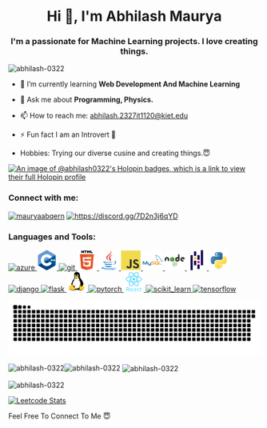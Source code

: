 <h1 align="center">Hi 👋, I'm Abhilash Maurya</h1>
<h3 align="center">I'm a passionate for Machine Learning projects. I love creating things.</h3>

<p align="left"> <img src="https://komarev.com/ghpvc/?username=abhilash-0322&label=Profile%20views&color=0e75b6&style=flat" alt="abhilash-0322" /> </p>

- 🌱 I’m currently learning **Web Development And Machine Learning**

- 💬 Ask me about **Programming, Physics.**

- 📫 How to reach me: abhilash.2327it1120@kiet.edu

- ⚡ Fun fact I am an Introvert  🫥
  
-  Hobbies: Trying our diverse cusine and creating things.😇


[![An image of @abhilash0322's Holopin badges, which is a link to view their full Holopin profile](https://holopin.me/abhilash0322)](https://holopin.io/@abhilash0322)

<h3 align="left">Connect with me:</h3>
<p align="left">
<a href="https://auth.geeksforgeeks.org/user/mauryaabqern" target="blank"><img align="center" src="https://raw.githubusercontent.com/rahuldkjain/github-profile-readme-generator/master/src/images/icons/Social/geeks-for-geeks.svg" alt="mauryaabqern" height="30" width="40" /></a>
<a href="https://discord.gg/https://discord.gg/7D2n3j6qYD" target="blank"><img align="center" src="https://raw.githubusercontent.com/rahuldkjain/github-profile-readme-generator/master/src/images/icons/Social/discord.svg" alt="https://discord.gg/7D2n3j6qYD" height="30" width="40" /></a>
</p>

<h3 align="left">Languages and Tools:</h3>
<p align="left"> <a href="https://azure.microsoft.com/en-in/" target="_blank" rel="noreferrer"> <img src="https://www.vectorlogo.zone/logos/microsoft_azure/microsoft_azure-icon.svg" alt="azure" width="40" height="40"/> </a> <a href="https://www.w3schools.com/cpp/" target="_blank" rel="noreferrer"> <img src="https://raw.githubusercontent.com/devicons/devicon/master/icons/cplusplus/cplusplus-original.svg" alt="cplusplus" width="40" height="40"/> </a> <a href="https://git-scm.com/" target="_blank" rel="noreferrer"> <img src="https://www.vectorlogo.zone/logos/git-scm/git-scm-icon.svg" alt="git" width="40" height="40"/> </a> <a href="https://www.w3.org/html/" target="_blank" rel="noreferrer"> <img src="https://raw.githubusercontent.com/devicons/devicon/master/icons/html5/html5-original-wordmark.svg" alt="html5" width="40" height="40"/> </a> <a href="https://www.java.com" target="_blank" rel="noreferrer"> <img src="https://raw.githubusercontent.com/devicons/devicon/master/icons/java/java-original.svg" alt="java" width="40" height="40"/> </a> <a href="https://developer.mozilla.org/en-US/docs/Web/JavaScript" target="_blank" rel="noreferrer"> <img src="https://raw.githubusercontent.com/devicons/devicon/master/icons/javascript/javascript-original.svg" alt="javascript" width="40" height="40"/> </a> <a href="https://www.mysql.com/" target="_blank" rel="noreferrer"> <img src="https://raw.githubusercontent.com/devicons/devicon/master/icons/mysql/mysql-original-wordmark.svg" alt="mysql" width="40" height="40"/> </a> <a href="https://nodejs.org" target="_blank" rel="noreferrer"> <img src="https://raw.githubusercontent.com/devicons/devicon/master/icons/nodejs/nodejs-original-wordmark.svg" alt="nodejs" width="40" height="40"/> </a> <a href="https://pandas.pydata.org/" target="_blank" rel="noreferrer"> <img src="https://raw.githubusercontent.com/devicons/devicon/2ae2a900d2f041da66e950e4d48052658d850630/icons/pandas/pandas-original.svg" alt="pandas" width="40" height="40"/> </a> <a href="https://www.python.org" target="_blank" rel="noreferrer"> <img src="https://raw.githubusercontent.com/devicons/devicon/master/icons/python/python-original.svg" alt="python" width="40" height="40"/> </a>
<a href="https://www.djangoproject.com/" target="_blank" rel="noreferrer"> <img src="https://cdn.worldvectorlogo.com/logos/django.svg" alt="django" width="40" height="40"/> </a> <a href="https://flask.palletsprojects.com/" target="_blank" rel="noreferrer"> <img src="https://www.vectorlogo.zone/logos/pocoo_flask/pocoo_flask-icon.svg" alt="flask" width="40" height="40"/> </a> <a href="https://www.linux.org/" target="_blank" rel="noreferrer"> <img src="https://raw.githubusercontent.com/devicons/devicon/master/icons/linux/linux-original.svg" alt="linux" width="40" height="40"/> </a> <a href="https://pytorch.org/" target="_blank" rel="noreferrer"> <img src="https://www.vectorlogo.zone/logos/pytorch/pytorch-icon.svg" alt="pytorch" width="40" height="40"/> </a> <a href="https://reactjs.org/" target="_blank" rel="noreferrer"> <img src="https://raw.githubusercontent.com/devicons/devicon/master/icons/react/react-original-wordmark.svg" alt="react" width="40" height="40"/> </a> <a href="https://scikit-learn.org/" target="_blank" rel="noreferrer"> <img src="https://upload.wikimedia.org/wikipedia/commons/0/05/Scikit_learn_logo_small.svg" alt="scikit_learn" width="40" height="40"/> </a> <a href="https://www.tensorflow.org" target="_blank" rel="noreferrer"> <img src="https://www.vectorlogo.zone/logos/tensorflow/tensorflow-icon.svg" alt="tensorflow" width="40" height="40"/> </a> </p>
<img src="https://raw.githubusercontent.com/Abhilash-0322/Abhilash-0322/output/snake.svg" alt="Snake animation" />
<p align="left">  </p>

<p><img align="left" src="https://github-readme-stats.vercel.app/api/top-langs?username=abhilash-0322&hide=jupyter%20notebook&show_icons=true&locale=en&layout=compact" alt="abhilash-0322" /></p>
<p><img align="left" src="https://github-readme-stats.vercel.app/api/top-langs?username=abhilash-0322&show_icons=true&locale=en&layout=compact" alt="abhilash-0322" /></p>

<p>&nbsp;<img align="center" src="https://github-readme-stats.vercel.app/api?username=abhilash-0322&show_icons=true&locale=en" alt="abhilash-0322" /></p>
<p><img align="center" src="https://github-readme-streak-stats.herokuapp.com/?user=abhilash-0322&" alt="abhilash-0322" /></p>

[![Leetcode Stats](https://leetcard.jacoblin.cool/Abhilash_Maurya)](https://leetcode.com/Abhilash_Maurya)

Feel Free To Connect To Me 😇
